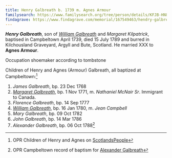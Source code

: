 ```yaml
---
title: Henry Galbreath b. 1739 m. Agnes Armour
familysearch: https://www.familysearch.org/tree/person/details/KFJB-HN8
findagrave: https://www.findagrave.com/memorial/167549463/hendry-galbreath
---
```

***Henry Galbreath***, son of *[William Galbreath](galbreath-william-1701.md)* and *Margaret Kilpatrick*, baptised in Campbeltown April 1739, died  15 July 1789 and burred in Kilchousland Graveyard, Argyll and Bute, Scotland.  He married XXX to **Agnes Armour**.

Occupation shoemaker according to tombstone

Children of Henry and Agnes (Armour) Galbreath, all baptized at Campbeltown:[^children]

1. *James Galbreath*, bp. 23 Dec 1768
2. *[Margaret Galbreath](galbreath-margaret-1771.md)*, bp. 1 Nov 1771, m. *Nathaniel McNair Sr*.  Immigrant to Canada.
3. *Florence Galbreath*, bp. 14 Sep 1777
4. *[William Galbreath](galbreath-william-1780.md)*, bp. 16 Jan 1780, m. *Jean Campbell*
5. *Mary Galbreath*, bp. 09 Oct 1782
6. *John Galbreath*, bp. 14 Mar 1786
7. *Alexander Galbreath*, bp. 06 Oct 1788[^birth-alexander]

[^children]: OPR Children of Henry and Agnes on [ScotlandsPeople](https://www.scotlandspeople.gov.uk/record-results?search_type=people&event=%28B%20OR%20C%20OR%20S%29&record_type%5B0%5D=opr_births&church_type=Old%20Parish%20Registers&dl_cat=church&dl_rec=church-births-baptisms&surname=galbreath&surname_so=syn&forename_so=syn&from_year=1760&to_year=1790&parent_names=galbreath&parent_names_so=fuzzy&parent_name_two=armour&parent_name_two_so=fuzzy&county=ARGYLL&record=Church%20of%20Scotland%20%28old%20parish%20registers%29%20Roman%20Catholic%20Church%20Other%20churches&rd_real_name%5B0%5D=CAMPBELTOWN%20%28LANDWARD%29%20OR%20CAMPBELTOWN%20%28BURGH%29%20OR%20CAMPBELTOWN&rd_display_name%5B0%5D=CAMPBELTOWN%20%28LANDWARD%29%7CCAMPBELTOWN%20%28BURGH%29%7CCAMPBELTOWN_CAMPBELTOWN&rd_label%5B0%5D=CAMPBELTOWN&rd_name%5B0%5D=CAMPBELTOWN%20%2ALANDWARD%2A%20OR%20CAMPBELTOWN%20%2ABURGH%2A%20OR%20CAMPBELTOWN&sort=asc&order=Date&field=year)

[^birth-alexander]: OPR Campbeltown record of baptism for [Alexander Galbreath](/sources/opr-campbeltown-births.md#1788-10-06-alexander-galbreath)
